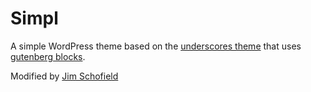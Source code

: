 Simpl
===
A simple WordPress theme based on the [underscores theme](https://underscores.me/) that uses [gutenberg blocks](https://github.com/WordPress/gutenberg/tree/master/blocks).

Modified by [Jim Schofield](http://www.jschof.com/)